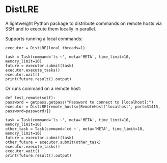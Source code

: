 # DistLRE

A lightweight Python package to distribute commands on remote hosts via SSH and to execute them locally in parallel.

Supports running a local commands:

```
executor = DistLRE(local_threads=1)

task = Task(command='ls ~', meta='META', time_limit=10, memory_limit=10)
future = executor.submit(task)
executor.execute_tasks()
executor.wait()
print(future.result().output)
```

Or runs command on a remote host:

```
def test_remote(self):
password = getpass.getpass("Password to connect to [localhost]:")
executor = DistLRE(remote_hosts=[RemoteHost('localhost', port=31415, password=password)])

task = Task(command='ls ~', meta='META', time_limit=10, memory_limit=10)
other_task = Task(command='cd ~', meta='META', time_limit=10, memory_limit=10)
future = executor.submit(task)
other_future = executor.submit(other_task)
executor.execute_tasks()
executor.wait()
print(future.result().output)
```